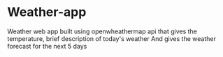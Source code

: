 # Weather-app
Weather web app built using openwheathermap api
that gives the temperature, brief description of today's weather
And gives the weather forecast for the next 5 days
